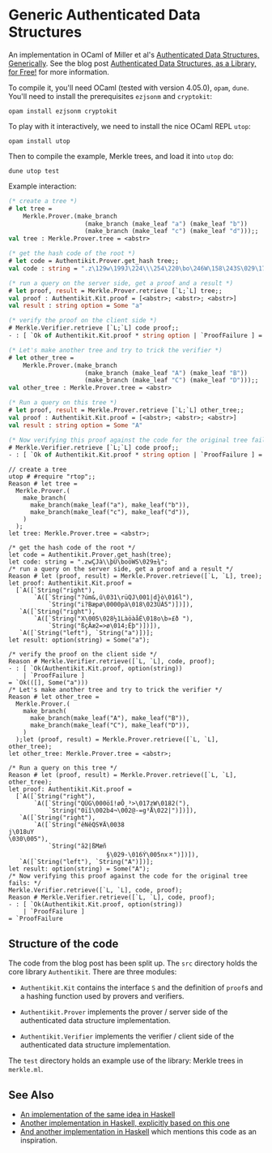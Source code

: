 # Generic Authenticated Data Structures

An implementation in OCaml of Miller et al's [Authenticated Data
Structures,
Generically](http://www.cs.umd.edu/~mwh/papers/gpads.pdf). See the
blog post [Authenticated Data Structures, as a Library, for
Free!](https://bentnib.org/posts/2016-04-12-authenticated-data-structures-as-a-library.html) for more information.

To compile it, you'll need OCaml (tested with version 4.05.0), `opam`,
`dune`. You'll need to install the
prerequisites `ezjsonm` and `cryptokit`:

    opam install ezjsonm cryptokit

To play with it interactively, we need to install the nice OCaml
REPL `utop`:

    opam install utop

Then to compile the example, Merkle trees, and load it into `utop` do:

    dune utop test

Example interaction:

```ocaml
(* create a tree *)
# let tree =
    Merkle.Prover.(make_branch
                     (make_branch (make_leaf "a") (make_leaf "b"))
                     (make_branch (make_leaf "c") (make_leaf "d")));;
val tree : Merkle.Prover.tree = <abstr>

(* get the hash code of the root *)
# let code = Authentikit.Prover.get_hash tree;;
val code : string = ".z\129w\199J\224\\\254\220\bo\246W\158\243S\029\177\190"

(* run a query on the server side, get a proof and a result *)
# let proof, result = Merkle.Prover.retrieve [`L;`L] tree;;
val proof : Authentikit.Kit.proof = [<abstr>; <abstr>; <abstr>]
val result : string option = Some "a"

(* verify the proof on the client side *)
# Merkle.Verifier.retrieve [`L;`L] code proof;;
- : [ `Ok of Authentikit.Kit.proof * string option | `ProofFailure ] = `Ok ([], Some "a")

(* Let's make another tree and try to trick the verifier *)
# let other_tree =
    Merkle.Prover.(make_branch
                     (make_branch (make_leaf "A") (make_leaf "B"))
                     (make_branch (make_leaf "C") (make_leaf "D")));;
val other_tree : Merkle.Prover.tree = <abstr>

(* Run a query on this tree *)
# let proof, result = Merkle.Prover.retrieve [`L;`L] other_tree;;
val proof : Authentikit.Kit.proof = [<abstr>; <abstr>; <abstr>]
val result : string option = Some "A"

(* Now verifying this proof against the code for the original tree fails: *)
# Merkle.Verifier.retrieve [`L;`L] code proof;;
- : [ `Ok of Authentikit.Kit.proof * string option | `ProofFailure ] = `ProofFailure
```
```reason
// create a tree
utop # #require "rtop";;
Reason # let tree =
  Merkle.Prover.(
    make_branch(
      make_branch(make_leaf("a"), make_leaf("b")),
      make_branch(make_leaf("c"), make_leaf("d")),
    )
  );
let tree: Merkle.Prover.tree = <abstr>;

/* get the hash code of the root */
let code = Authentikit.Prover.get_hash(tree);
let code: string = ".zwÇJà\\þÜ\boöWS\029±¾";
/* run a query on the server side, get a proof and a result */
Reason # let (proof, result) = Merkle.Prover.retrieve([`L, `L], tree);
let proof: Authentikit.Kit.proof =
  [`A([`String("right"),
       `A([`String("?úm&,û\031\rüQJ\001|d}ò\016l"),
           `String("i?Bæpø\0000pà\018\023ÛÁ5")])]),
   `A([`String("right"),
       `A([`String("X\005\028½1LàöàåÉ\018o\b»£ð "),
           `String("ßçÂæ2=>ø\014;Éþ")])]),
   `A([`String("left"), `String("a")])];
let result: option(string) = Some("a");

/* verify the proof on the client side */
Reason # Merkle.Verifier.retrieve([`L, `L], code, proof);
- : [ `Ok(Authentikit.Kit.proof, option(string))
    | `ProofFailure ]
= `Ok(([], Some("a")))
/* Let's make another tree and try to trick the verifier */
Reason # let other_tree =
  Merkle.Prover.(
    make_branch(
      make_branch(make_leaf("A"), make_leaf("B")),
      make_branch(make_leaf("C"), make_leaf("D")),
    )
  );let (proof, result) = Merkle.Prover.retrieve([`L, `L], other_tree);
let other_tree: Merkle.Prover.tree = <abstr>;

/* Run a query on this tree */
Reason # let (proof, result) = Merkle.Prover.retrieve([`L, `L], other_tree);
let proof: Authentikit.Kit.proof =
  [`A([`String("right"),
       `A([`String("QÙG\000öî!øÔ¸³>\017zW\0182("),
           `String("0ïî\002b4¬\002@-=g³Å\022|")])]),
   `A([`String("right"),
       `A([`String("êNêQS¥Ä\0038
j\018uY
\030\005"),
           `String("ã2|ßMæñ
                           §\029-\016Ý\005nxﾸ")])]),
   `A([`String("left"), `String("A")])];
let result: option(string) = Some("A");
/* Now verifying this proof against the code for the original tree fails: */
Merkle.Verifier.retrieve([`L, `L], code, proof);
Reason # Merkle.Verifier.retrieve([`L, `L], code, proof);
- : [ `Ok(Authentikit.Kit.proof, option(string))
    | `ProofFailure ]
= `ProofFailure
```


## Structure of the code

The code from the blog post has been split up. The `src` directory
holds the core library `Authentikit`. There are three modules:

- `Authentikit.Kit` contains the interface `S` and the definition of `proof`s and
  a hashing function used by provers and verifiers.

- `Authentikit.Prover` implements the prover / server side of the authenticated
  data structure implementation.

- `Authentikit.Verifier` implements the verifier / client side of the
  authenticated data structure implementation.

The `test` directory holds an example use of the library: Merkle
trees in `merkle.ml`.

## See Also

- [An implementation of the same idea in Haskell](https://github.com/adjoint-io/auth-adt)
- [Another implementation in Haskell, explicitly based on this one](https://github.com/ekmett/auth)
- [And another implementation in Haskell](https://github.com/trailofbits/indurative) which mentions this code as an inspiration.
